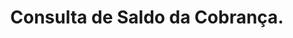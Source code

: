 ---
title: Consulta de Saldo da Cobrança.
api:
  file: Cashout.json
  operationId: get_v1-balance
hidden: false
---